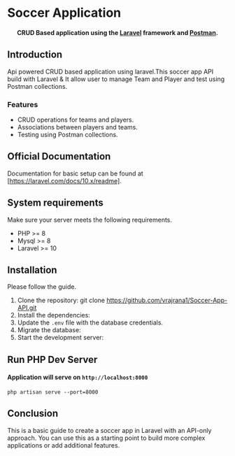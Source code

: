 # Soccer Application  
<h4 align="center">CRUD Based application using the  <a href="https://laravel.com" target="_blank">Laravel</a> framework and <a href="https://www.postman.com/" target="_blank">Postman</a>.</h4>

## Introduction

Api powered CRUD based application using laravel.This soccer app API build with Laravel & It allow user to manage Team and Player and test using Postman collections.


### Features

- CRUD operations for teams and players.
- Associations between players and teams.
- Testing using Postman collections.


## Official Documentation

Documentation for basic setup can be found at [https://laravel.com/docs/10.x/readme].


## System requirements

Make sure your server meets the following requirements.

- PHP >= 8
- Mysql >= 8
- Laravel >= 10

## Installation

Please follow the guide.
1. Clone the repository:
    git clone https://github.com/vrajrana1/Soccer-App-API.git
2. Install the dependencies:
3. Update the `.env` file with the database credentials.
4. Migrate the database:
5. Start the development server:


## Run PHP Dev Server
#### Application will serve on `http://localhost:8000`

```
php artisan serve --port=8000
```


## Conclusion

This is a basic guide to create a soccer app in Laravel with an API-only approach. You can use this as a starting point to build more complex applications or add additional features.
